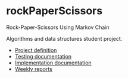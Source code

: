 # rockPaperScissors
Rock-Paper-Scissors Using Markov Chain

Algorithms and data structures student project.

* [Project definition](documentation/project_definition.md)
* [Testing documentation](documentation/testing.md)
* [Implementation documentation](documentation/implementation.md)
* [Weekly reports](documentation/progress_reports)